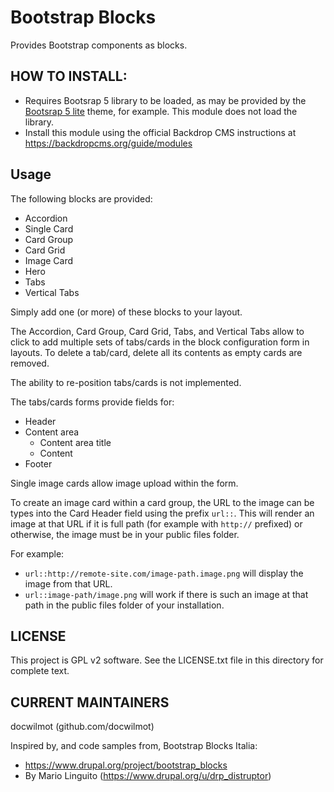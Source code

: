 Bootstrap Blocks
=================

Provides Bootstrap components as blocks.

HOW TO INSTALL:
---------------

- Requires Bootsrap 5 library to be loaded, as may be provided by the 
[Bootsrap 5 lite](https://backdropcms.org/project/bootstrap5_lite) theme, for
example. This module does not load the library.
- Install this module using the official Backdrop CMS instructions at 
https://backdropcms.org/guide/modules


Usage
---------------
The following blocks are provided:
- Accordion
- Single Card
- Card Group
- Card Grid
- Image Card
- Hero
- Tabs
- Vertical Tabs


Simply add one (or more) of these blocks to your layout.

The Accordion, Card Group, Card Grid, Tabs, and Vertical Tabs allow to click to
add multiple sets of tabs/cards in the block configuration form in layouts. To
delete a tab/card, delete all its contents as empty cards are removed. 

The ability to re-position tabs/cards is not implemented.

The tabs/cards forms provide fields for:
- Header
- Content area
  - Content area title
  - Content
- Footer

Single image cards allow image upload within the form. 

To create an image card
within a card group, the URL to the image can be types into the Card Header
field using the prefix `url::`. This will render an image at that URL if it is
full path (for example with `http://` prefixed) or otherwise, the image must be
in your public files folder.

For example:
- `url::http://remote-site.com/image-path.image.png` will display the image
from that URL.
- `url::image-path/image.png` will work if there is such an image at that path
in the public files folder of your installation.


      
LICENSE
---------------    

This project is GPL v2 software. See the LICENSE.txt file in this directory 
for complete text.

CURRENT MAINTAINERS
---------------    

docwilmot (github.com/docwilmot)

Inspired by, and code samples from, Bootstrap Blocks Italia:
- https://www.drupal.org/project/bootstrap_blocks
- By Mario Linguito (https://www.drupal.org/u/drp_distruptor)
